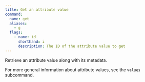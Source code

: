 ```yaml
---
title: Get an attribute value
command:
  name: get
  aliases:
    - g
  flags:
    - name: id
      shorthand: i
      description: The ID of the attribute value to get
---
```


Retrieve an attribute value along with its metadata.

For more general information about attribute values, see the `values` subcommand.
